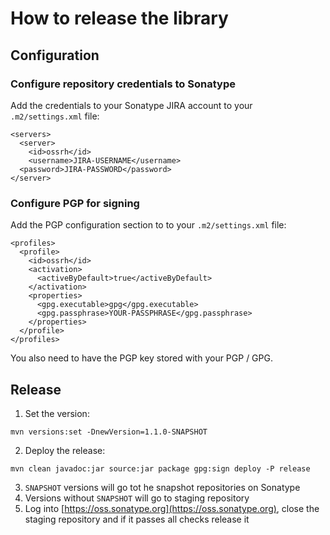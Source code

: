 # How to release the library

## Configuration

### Configure repository credentials to Sonatype

Add the credentials to your Sonatype JIRA account to your `.m2/settings.xml` file:

```
<servers>
  <server>
    <id>ossrh</id>
    <username>JIRA-USERNAME</username>
  <password>JIRA-PASSWORD</password>
</server>
```

### Configure PGP for signing

Add the PGP configuration section to to your `.m2/settings.xml` file:

```
<profiles>
  <profile>
    <id>ossrh</id>
    <activation>
      <activeByDefault>true</activeByDefault>
    </activation>
    <properties>
      <gpg.executable>gpg</gpg.executable>
      <gpg.passphrase>YOUR-PASSPHRASE</gpg.passphrase>
    </properties>
  </profile>
</profiles>
```

You also need to have the PGP key stored with your PGP / GPG.

## Release

1) Set the version:
```
mvn versions:set -DnewVersion=1.1.0-SNAPSHOT
```

2) Deploy the release:
```
mvn clean javadoc:jar source:jar package gpg:sign deploy -P release
```

3) `SNAPSHOT` versions will go tot he snapshot repositories on Sonatype
4) Versions without `SNAPSHOT` will go to staging repository
5) Log into [https://oss.sonatype.org](https://oss.sonatype.org), close the staging repository and if it passes all checks release it